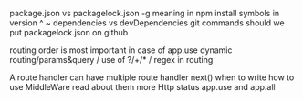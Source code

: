package.json vs packagelock.json
-g meaning in npm install
symbols in version ^ ~
dependencies vs devDependencies
git commands
should we put packagelock.json on github

routing order is most important in case of app.use
dynamic routing/params&query / use of ?/+/* / regex in routing 

A route handler can have multiple route handler
next() when to write how to use
MiddleWare read about them more
Http status
app.use and app.all